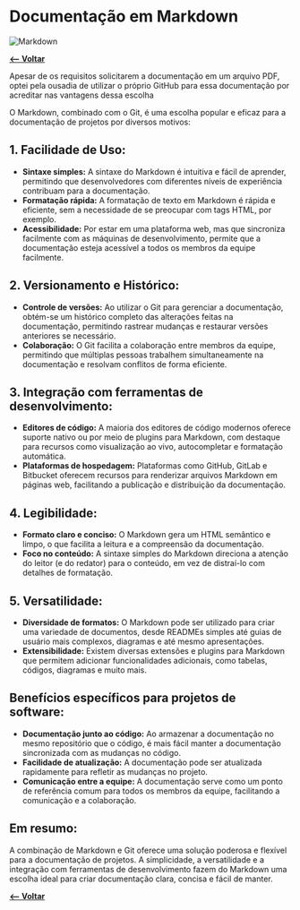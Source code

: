 # Documentação em Markdown

![Markdown](https://img.shields.io/badge/markdown-%23000000.svg?style=for-the-badge&logo=markdown&logoColor=white)

[**<-- Voltar**](arquitetura.md)

Apesar de os requisitos solicitarem a documentação em um arquivo PDF, optei pela ousadia de utilizar o próprio GitHub para essa documentação por acreditar nas vantagens dessa escolha

O Markdown, combinado com o Git, é uma escolha popular e eficaz para a documentação de projetos por diversos motivos:

## 1. Facilidade de Uso:

- **Sintaxe simples:** A sintaxe do Markdown é intuitiva e fácil de aprender, permitindo que desenvolvedores com diferentes níveis de experiência contribuam para a documentação.
- **Formatação rápida:** A formatação de texto em Markdown é rápida e eficiente, sem a necessidade de se preocupar com tags HTML, por exemplo.
- **Acessibilidade:** Por estar em uma plataforma web, mas que sincroniza facilmente com as máquinas de desenvolvimento, permite que a documentação esteja acessível a todos os membros da equipe facilmente.

## 2. Versionamento e Histórico:

- **Controle de versões:** Ao utilizar o Git para gerenciar a documentação, obtém-se um histórico completo das alterações feitas na documentação, permitindo rastrear mudanças e restaurar versões anteriores se necessário.
- **Colaboração:** O Git facilita a colaboração entre membros da equipe, permitindo que múltiplas pessoas trabalhem simultaneamente na documentação e resolvam conflitos de forma eficiente.
  
## 3. Integração com ferramentas de desenvolvimento:

- **Editores de código:** A maioria dos editores de código modernos oferece suporte nativo ou por meio de plugins para Markdown, com destaque para recursos como visualização ao vivo, autocompletar e formatação automática.
- **Plataformas de hospedagem:** Plataformas como GitHub, GitLab e Bitbucket oferecem recursos para renderizar arquivos Markdown em páginas web, facilitando a publicação e distribuição da documentação.

## 4. Legibilidade:

- **Formato claro e conciso:** O Markdown gera um HTML semântico e limpo, o que facilita a leitura e a compreensão da documentação.
- **Foco no conteúdo:** A sintaxe simples do Markdown direciona a atenção do leitor (e do redator) para o conteúdo, em vez de distraí-lo com detalhes de formatação.

## 5. Versatilidade:
- **Diversidade de formatos:** O Markdown pode ser utilizado para criar uma variedade de documentos, desde READMEs simples até guias de usuário mais complexos, diagramas e até mesmo apresentações.
- **Extensibilidade:** Existem diversas extensões e plugins para Markdown que permitem adicionar funcionalidades adicionais, como tabelas, códigos, diagramas e muito mais.

## Benefícios específicos para projetos de software:

- **Documentação junto ao código:** Ao armazenar a documentação no mesmo repositório que o código, é mais fácil manter a documentação sincronizada com as mudanças no código.
- **Facilidade de atualização:** A documentação pode ser atualizada rapidamente para refletir as mudanças no projeto.
- **Comunicação entre a equipe:** A documentação serve como um ponto de referência comum para todos os membros da equipe, facilitando a comunicação e a colaboração.

## Em resumo:

A combinação de Markdown e Git oferece uma solução poderosa e flexível para a documentação de projetos. A simplicidade, a versatilidade e a integração com ferramentas de desenvolvimento fazem do Markdown uma escolha ideal para criar documentação clara, concisa e fácil de manter.

[**<-- Voltar**](arquitetura.md)
